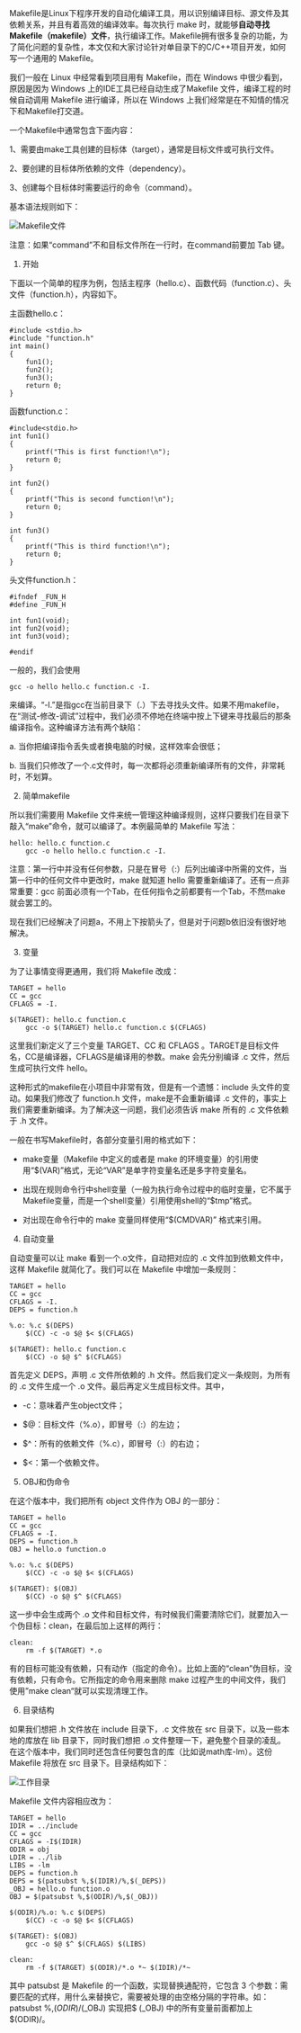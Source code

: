 Makefile是Linux下程序开发的自动化编译工具，用以识别编译目标、源文件及其依赖关系，并且有着高效的编译效率。每次执行 make 时，就能够**自动寻找 Makefile（makefile）文件**，执行编译工作。Makefile拥有很多复杂的功能，为了简化问题的复杂性，本文仅和大家讨论针对单目录下的C/C++项目开发，如何写一个通用的 Makefile。

我们一般在 Linux 中经常看到项目用有 Makefile，而在 Windows 中很少看到，原因是因为 Windows 上的IDE工具已经自动生成了Makefile 文件，编译工程的时候自动调用 Makefile 进行编译，所以在 Windows 上我们经常是在不知情的情况下和Makefile打交道。

一个Makefile中通常包含下面内容：

1、需要由make工具创建的目标体（target），通常是目标文件或可执行文件。

2、要创建的目标体所依赖的文件（dependency）。

3、创建每个目标体时需要运行的命令（command）。

基本语法规则如下：

![Makefile文件](images/1.png)

注意：如果“command”不和目标文件所在一行时，在command前要加 Tab 键。

1. 开始

下面以一个简单的程序为例，包括主程序（hello.c）、函数代码（function.c）、头文件（function.h），内容如下。

主函数hello.c：

```
#include <stdio.h> 
#include "function.h"
int main()
{
    fun1();
    fun2();
    fun3();
    return 0; 
}
```

函数function.c：

```
#include<stdio.h>
int fun1() 
{ 
    printf("This is first function!\n"); 
    return 0; 
} 
 
int fun2() 
{ 
    printf("This is second function!\n"); 
    return 0; 
} 
 
int fun3() 
{ 
    printf("This is third function!\n"); 
    return 0; 
}
```

头文件function.h：

```
#ifndef _FUN_H
#define _FUN_H

int fun1(void);
int fun2(void);
int fun3(void);
 
#endif
```

一般的，我们会使用

```
gcc -o hello hello.c function.c -I.
```

来编译。“-I.”是指gcc在当前目录下（.）下去寻找头文件。如果不用makefile，在“测试-修改-调试”过程中，我们必须不停地在终端中按上下键来寻找最后的那条编译指令。这种编译方法有两个缺陷：

a. 当你把编译指令丢失或者换电脑的时候，这样效率会很低；

b. 当我们只修改了一个.c文件时，每一次都将必须重新编译所有的文件，非常耗时，不划算。

2. 简单makefile

所以我们需要用 Makefile 文件来统一管理这种编译规则，这样只要我们在目录下敲入“make”命令，就可以编译了。本例最简单的 Makefile 写法：

```
hello: hello.c function.c
    gcc -o hello hello.c function.c -I.
```

注意：第一行中并没有任何参数，只是在冒号（:）后列出编译中所需的文件，当第一行中的任何文件中更改时，make 就知道 hello  需要重新编译了。还有一点非常重要：gcc 前面必须有一个Tab，在任何指令之前都要有一个Tab，不然make就会罢工的。

现在我们已经解决了问题a，不用上下按箭头了，但是对于问题b依旧没有很好地解决。

3. 变量

为了让事情变得更通用，我们将 Makefile 改成：

```
TARGET = hello
CC = gcc
CFLAGS = -I.

$(TARGET): hello.c function.c
    gcc -o $(TARGET) hello.c function.c $(CFLAGS)
```

这里我们新定义了三个变量 TARGET、CC 和 CFLAGS 。TARGET是目标文件名，CC是编译器，CFLAGS是编译用的参数。make 会先分别编译 .c 文件，然后生成可执行文件 hello。

这种形式的makefile在小项目中非常有效，但是有一个遗憾：include 头文件的变动。如果我们修改了 function.h 文件，make是不会重新编译 .c 文件的，事实上我们需要重新编译。为了解决这一问题，我们必须告诉 make 所有的 .c 文件依赖于 .h 文件。

一般在书写Makefile时，各部分变量引用的格式如下：

- make变量（Makefile 中定义的或者是 make 的环境变量）的引用使用“$(VAR)”格式，无论“VAR”是单字符变量名还是多字符变量名。

- 出现在规则命令行中shell变量（一般为执行命令过程中的临时变量，它不属于Makefile变量，而是一个shell变量）引用使用shell的“$tmp”格式。

- 对出现在命令行中的 make 变量同样使用“$(CMDVAR)” 格式来引用。

4. 自动变量

自动变量可以让 make 看到一个.o文件，自动把对应的 .c 文件加到依赖文件中，这样 Makefile 就简化了。我们可以在 Makefile 中增加一条规则：

```
TARGET = hello
CC = gcc
CFLAGS = -I.
DEPS = function.h

%.o: %.c $(DEPS)
    $(CC) -c -o $@ $< $(CFLAGS)

$(TARGET): hello.c function.c
    $(CC) -o $@ $^ $(CFLAGS)
```

首先定义 DEPS，声明 .c 文件所依赖的 .h 文件。然后我们定义一条规则，为所有的 .c 文件生成一个 .o 文件。最后再定义生成目标文件。其中，

- -c：意味着产生object文件；

- $@：目标文件（%.o），即冒号（:）的左边；

- $^：所有的依赖文件（%.c），即冒号（:）的右边；

- $<：第一个依赖文件。

5. OBJ和伪命令
 
在这个版本中，我们把所有 object 文件作为 OBJ 的一部分：

```
TARGET = hello
CC = gcc
CFLAGS = -I.
DEPS = function.h
OBJ = hello.o function.o

%.o: %.c $(DEPS)
    $(CC) -c -o $@ $< $(CFLAGS)

$(TARGET): $(OBJ)
    $(CC) -o $@ $^ $(CFLAGS)
```

这一步中会生成两个 .o 文件和目标文件，有时候我们需要清除它们，就要加入一个伪目标：clean，在最后加上这样的两行：

```
clean:
    rm -f $(TARGET) *.o
```

有的目标可能没有依赖，只有动作（指定的命令）。比如上面的“clean”伪目标，没有依赖，只有命令。它所指定的命令用来删除 make 过程产生的中间文件，我们使用”make clean“就可以实现清理工作。

6. 目录结构

如果我们想把 .h 文件放在 include 目录下，.c 文件放在 src 目录下，以及一些本地的库放在 lib 目录下，同时我们想把 .o 文件整理一下，避免整个目录的凌乱。在这个版本中，我们同时还包含任何要包含的库（比如说math库-lm）。这份 Makefile 将放在 src 目录下。目录结构如下：

![工作目录](images/2.png)

Makefile 文件内容相应改为：

```
TARGET = hello
IDIR = ../include
CC = gcc
CFLAGS = -I$(IDIR)
ODIR = obj
LDIR = ../lib
LIBS = -lm
DEPS = function.h
DEPS = $(patsubst %,$(IDIR)/%,$(_DEPS))
_OBJ = hello.o function.o
OBJ = $(patsubst %,$(ODIR)/%,$(_OBJ))

$(ODIR)/%.o: %.c $(DEPS)
    $(CC) -c -o $@ $< $(CFLAGS)

$(TARGET): $(OBJ)
    gcc -o $@ $^ $(CFLAGS) $(LIBS)

clean:
    rm -f $(TARGET) $(ODIR)/*.o *~ $(IDIR)/*~
```

其中 patsubst 是 Makefile 的一个函数，实现替换通配符，它包含 3 个参数：需要匹配的式样，用什么来替换它，需要被处理的由空格分隔的字符串。如：patsubst %,$(ODIR)/%,$(\_OBJ) 实现把$ (\_OBJ) 中的所有变量前面都加上$(ODIR)/。